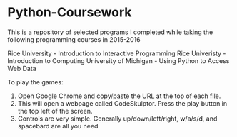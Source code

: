 # Python-Coursework

This is a repository of selected programs I completed while taking the following programming courses in 2015-2016

Rice University - Introduction to Interactive Programming
Rice Univeristy - Introduction to Computing
University of Michigan - Using Python to Access Web Data

To play the games:
1. Open Google Chrome and copy/paste the URL at the top of each file. 
2. This will open a webpage called CodeSkulptor. Press the play button in the top left of the screen.
3. Controls are very simple. Generally up/down/left/right, w/a/s/d, and spacebard are all you need

